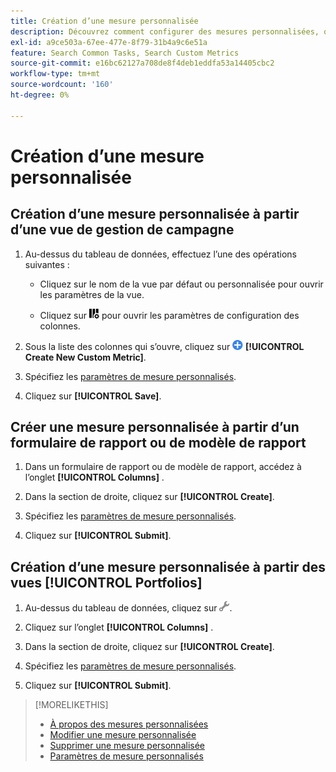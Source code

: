 ```yaml
---
title: Création d’une mesure personnalisée
description: Découvrez comment configurer des mesures personnalisées, qui sont calculées à partir de mesures standard.
exl-id: a9ce503a-67ee-477e-8f79-31b4a9c6e51a
feature: Search Common Tasks, Search Custom Metrics
source-git-commit: e16bc62127a708de8f4deb1eddfa53a14405cbc2
workflow-type: tm+mt
source-wordcount: '160'
ht-degree: 0%

---
```


# Création d’une mesure personnalisée

## Création d’une mesure personnalisée à partir d’une vue de gestion de campagne

1. Au-dessus du tableau de données, effectuez l’une des opérations suivantes :

   * Cliquez sur le nom de la vue par défaut ou personnalisée pour ouvrir les paramètres de la vue.

   * Cliquez sur ![Colonnes personnalisées](/help/search-social-commerce/assets/custom-columns.png "Colonnes personnalisées") pour ouvrir les paramètres de configuration des colonnes.

1. Sous la liste des colonnes qui s’ouvre, cliquez sur ![Créer une mesure personnalisée](/help/search-social-commerce/assets/add.png) **[!UICONTROL Create New Custom Metric]**.

1. Spécifiez les [paramètres de mesure personnalisés](custom-metric-settings.md).

1. Cliquez sur **[!UICONTROL Save]**.

## Créer une mesure personnalisée à partir d’un formulaire de rapport ou de modèle de rapport

1. Dans un formulaire de rapport ou de modèle de rapport, accédez à l’onglet **[!UICONTROL Columns]** .

1. Dans la section de droite, cliquez sur **[!UICONTROL Create]**.

1. Spécifiez les [paramètres de mesure personnalisés](custom-metric-settings.md).

1. Cliquez sur **[!UICONTROL Submit]**.

## Création d’une mesure personnalisée à partir des vues [!UICONTROL Portfolios]

1. Au-dessus du tableau de données, cliquez sur ![Modifier la vue sélectionnée](/help/search-social-commerce/assets/view-settings.png "Modifier la vue sélectionnée").

1. Cliquez sur l’onglet **[!UICONTROL Columns]** .

1. Dans la section de droite, cliquez sur **[!UICONTROL Create]**.

1. Spécifiez les [paramètres de mesure personnalisés](custom-metric-settings.md).

1. Cliquez sur **[!UICONTROL Submit]**.

>[!MORELIKETHIS]
>
>* [À propos des mesures personnalisées](custom-metric-about.md)
>* [Modifier une mesure personnalisée](custom-metric-edit.md)
>* [Supprimer une mesure personnalisée](custom-metric-delete.md)
>* [Paramètres de mesure personnalisés](custom-metric-settings.md)
